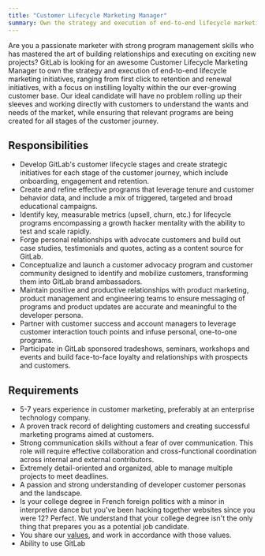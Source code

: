 ```yaml
---
title: "Customer Lifecycle Marketing Manager"
summary: Own the strategy and execution of end-to-end lifecycle marketing initiatives, ranging from first click to retention and renewal initiatives, with a focus on instilling loyalty within the our ever-growing customer base.
---
```


Are you a passionate marketer with strong program management skills who has mastered the art of building relationships and executing on exciting new projects? GitLab is looking for an awesome Customer Lifecycle Marketing Manager to own the strategy and execution of end-to-end lifecycle marketing initiatives, ranging from first click to retention and renewal initiatives, with a focus on instilling loyalty within the our ever-growing customer base. Our ideal candidate will have no problem rolling up their sleeves and working directly with customers to understand the wants and needs of the market, while ensuring that relevant programs are being created for all stages of the customer journey.

## Responsibilities

- Develop GitLab's customer lifecycle stages and create strategic initiatives for each stage of the customer journey, which include onboarding, engagement and retention.
- Create and refine effective programs that leverage tenure and customer behavior data, and include a mix of triggered, targeted and broad educational campaigns.
- Identify key, measurable metrics (upsell, churn, etc.) for lifecycle programs encompassing a growth hacker mentality with the ability to test and scale rapidly.
- Forge personal relationships with advocate customers and build out case studies, testimonials and quotes, acting as a content source for GitLab.
- Conceptualize and launch a customer advocacy program and customer community designed to identify and mobilize customers, transforming them into GitLab brand ambassadors.
- Maintain positive and productive relationships with product marketing, product management and engineering teams to ensure messaging of programs and product updates are accurate and meaningful to the developer persona.
- Partner with customer success and account managers to leverage customer interaction touch points and infuse personal, one-to-one programs.
- Participate in GitLab sponsored tradeshows, seminars, workshops and events and build face-to-face loyalty and relationships with prospects and customers.

## Requirements

- 5-7 years experience in customer marketing, preferably at an enterprise technology company.
- A proven track record of delighting customers and creating successful marketing programs aimed at customers.
- Strong communication skills without a fear of over communication. This role will require effective collaboration and cross-functional coordination across internal and external contributors.
- Extremely detail-oriented and organized, able to manage multiple projects to meet deadlines.
- A passion and strong understanding of developer customer personas and the landscape.
- Is your college degree in French foreign politics with a minor in interpretive dance but you've been hacking together websites since you were 12? Perfect. We understand that your college degree isn't the only thing that prepares you as a potential job candidate.
- You share our [values](/handbook/values/), and work in accordance with those values.
- Ability to use GitLab
